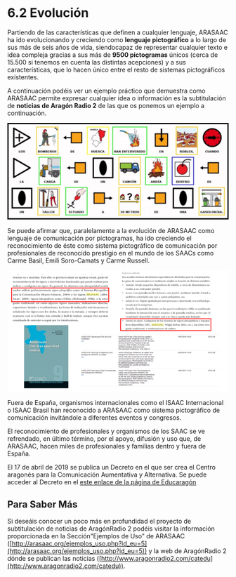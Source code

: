 
# 6.2 Evolución

Partiendo de las características que definen a cualquier lenguaje, ARASAAC ha ido evolucionando y creciendo como **lenguaje pictográfico** a lo largo de sus más de seis años de vida, siendocapaz de representar cualquier texto e idea compleja gracias a sus más de **9500 pictogramas** únicos (cerca de 15.500 si tenemos en cuenta las distintas acepciones) y a sus características, que lo hacen único entre el resto de sistemas pictográficos existentes.

A continuación podéis ver un ejemplo práctico que demuestra como ARASAAC permite expresar cualquier idea o información es la subtitulación de **noticias de Aragón Radio 2** de las que os ponemos un ejemplo a continuación.


![1.20 Noticia de AragónRadio 2](img/20130610_00001.jpg)

Se puede afirmar que, paralelamente a la evolución de ARASAAC como lenguaje de comunicación por pictogramas, ha ido creciendo el reconocimiento de éste como sistema pictográfico de comunicación por profesionales de reconocido prestigio en el mundo de los SAACs como Carme Basil, Emili Soro-Camats y Carme Russell.


![1.21 Extracto del libro"Alumnado con discapacidad motriz". Ed. Graó. Autor: Carmen Basil](img/libro_Carmen_Basil.PNG)

Fuera de España, organismos internacionales como el ISAAC Internacional o ISAAC Brasil han reconocido a ARASAAC como sistema pictográfico de comunicación invitándole a diferentes eventos y congresos.

El reconocimiento de profesionales y organismos de los SAAC se ve refrendado, en último término, por el apoyo, difusión y uso que, de ARASAAC, hacen miles de profesionales y familias dentro y fuera de España.

El 17 de abril de 2019 se publica un Decreto en el que ser  crea el Centro aragonés para la Comunicación Aumentativa y Alternativa. 
Se puede acceder al Decreto en el [este enlace de la página de Educaragón](http://www.educaragon.org/noticias/noticias.asp?idNoticia=14413)

## Para Saber Más

Si deseáis conocer un poco más en profundidad el proyecto de subtitulación de noticias de AragónRadio 2 podéis visitar la información proporcionada en la Sección"Ejemplos de Uso" de ARASAAC ([http://arasaac.org/ejemplos_uso.php?id_eu=5](http://arasaac.org/ejemplos_uso.php?id_eu=5)) y la web de AragónRadio 2 dónde se publican las noticias ([http://www.aragonradio2.com/catedu](http://www.aragonradio2.com/catedu)).

